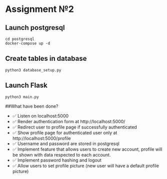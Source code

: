 # Assignment №2

## Launch postgresql
```
cd postgresql
docker-compose up -d
```

## Create tables in database
```
python3 database_setup.py
```

## Launch Flask
```
python3 main.py
```

##What have been done?
- ✅ Listen on localhost:5000
- ✅ Render authentication form at http://localhost:5000/
- ✅ Redirect user to profile page if successfully authenticated
- ✅ Show profile page for authenticated user only at http://localhost:5000/profile
- ✅ Username and password are stored in postgresql
- ✅ Implement feature that allows users to create new account, profile will be shown with data respected to each account.
- ✅ Implement password hashing and logout
- ✅ Allow users to set profile picture (new user will have a default profile picture)
